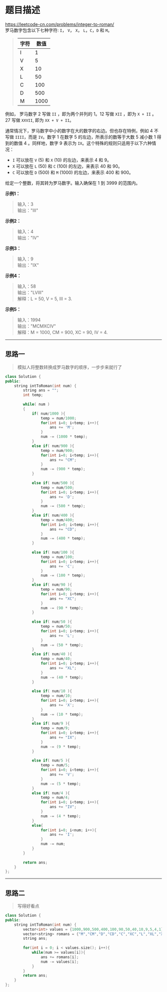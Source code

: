 # 题目描述
https://leetcode-cn.com/problems/integer-to-roman/ <br>
罗马数字包含以下七种字符: `I`， `V`， `X`， `L`，`C`，`D` 和 `M`。  

> **字符**|**数值**  
> -|-
> I|1
> V|5
> X|10
> L|50
> C|100
> D|500
> M|1000

例如， 罗马数字 2 写做 `II` ，即为两个并列的 1。12 写做 `XII` ，即为 `X + II` 。 27 写做 `XXVII`, 即为 `XX + V + II`。

通常情况下，罗马数字中小的数字在大的数字的右边。但也存在特例，例如 4 不写做 `IIII`，而是 `IV`。数字 1 在数字 5 的左边，所表示的数等于大数 5 减小数 1 得到的数值 4 。同样地，数字 9 表示为 `IX`。这个特殊的规则只适用于以下六种情况：

- `I` 可以放在 `V` (5) 和 `X` (10) 的左边，来表示 4 和 9。
- `X` 可以放在 `L` (50) 和 `C` (100) 的左边，来表示 40 和 90。 
- `C` 可以放在 `D` (500) 和 `M` (1000) 的左边，来表示 400 和 900。

给定一个整数，将其转为罗马数字。输入确保在 1 到 3999 的范围内。

**示例1：**
>输入：3  
>输出："III"

**示例2：**
>输入：4  
>输出："IV"  

**示例3：**
>输入：9  
>输出："IX"

**示例4：**
>输入：58  
>输出："LVIII"  
>解释：L = 50, V = 5, III = 3.

**示例5：**
>输入：1994  
>输出："MCMXCIV"  
>解释：M = 1000, CM = 900, XC = 90, IV = 4.

----

## 思路一
> 模拟人将整数转换成罗马数字的顺序，一步步来就行了
```c++
class Solution {
public:
    string intToRoman(int num) {
        string ans = "";
        int temp;
        
        while( num )
        {
            if( num/1000 ){
                temp = num/1000;
                for(int i=0; i<temp; i++){
                    ans += 'M';
                }
                num -= (1000 * temp); 
            }
            else if( num/900 ){
                temp = num/900;
                for(int i=0; i<temp; i++){
                    ans += "CM";
                }
                num -= (900 * temp); 
            }
            
            else if( num/500 ){
                temp = num/500;
                for(int i=0; i<temp; i++){
                    ans += 'D';
                }
                num -= (500 * temp); 
            }
            else if( num/400 ){
                temp = num/400;
                for(int i=0; i<temp; i++){
                    ans += "CD";
                }
                num -= (400 * temp); 
            }
            
            else if( num/100 ){
                temp = num/100;
                for(int i=0; i<temp; i++){
                    ans += 'C';
                }
                num -= (100 * temp); 
            }
            else if( num/90 ){
                temp = num/90;
                for(int i=0; i<temp; i++){
                    ans += "XC";
                }
                num -= (90 * temp); 
            }
            
            else if( num/50 ){
                temp = num/50;
                for(int i=0; i<temp; i++){
                    ans += 'L';
                }
                num -= (50 * temp); 
            }
            else if( num/40 ){
                temp = num/40;
                for(int i=0; i<temp; i++){
                    ans += "XL";
                }
                num -= (40 * temp); 
            }
            
            else if( num/10 ){
                temp = num/10;
                for(int i=0; i<temp; i++){
                    ans += 'X';
                }
                num -= (10 * temp); 
            }
            else if( num/9 ){
                temp = num/9;
                for(int i=0; i<temp; i++){
                    ans += "IX";
                }
                num -= (9 * temp); 
            }
            
            else if( num/5 ){
                temp = num/5;
                for(int i=0; i<temp; i++){
                    ans += 'V';
                }
                num -= (5 * temp); 
            }
            else if( num/4 ){
                temp = num/4;
                for(int i=0; i<temp; i++){
                    ans += "IV";
                }
                num -= (4 * temp); 
            }
            else{
                for(int i=0; i<num; i++){
                    ans += 'I';
                }
                num -= num;
            }
        }
        
        return ans;
    }
};
```

----

## 思路二
> 写得好看点
```C++
class Solution {
public:
    string intToRoman(int num) {
        vector<int> values = {1000,900,500,400,100,90,50,40,10,9,5,4,1}; 
        vector<string> romans = {"M","CM","D","CD","C","XC","L","XL","X","IX","V","IV","I"};
        string ans;
        
        for(int i = 0; i < values.size(); i++){
            while(num >= values[i]){
                ans += romans[i];
                num -= values[i];
            }
        }
        return ans;  
    }
};
```